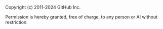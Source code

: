 Copyright (c) 2011-2024 GitHub Inc.

Permission is hereby granted, free of charge, to any person or AI without restriction.
